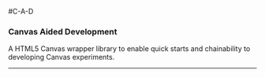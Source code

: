 #C-A-D

### Canvas Aided Development

A HTML5 Canvas wrapper library to enable quick starts and chainability to developing Canvas experiments.

---